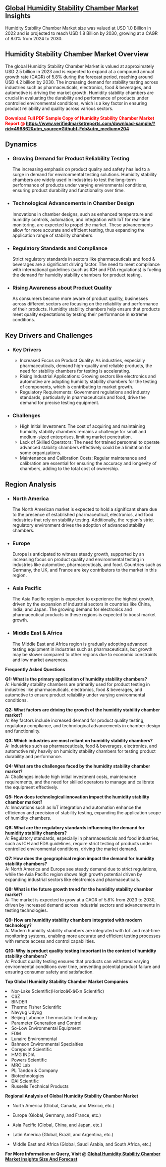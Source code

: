<h2><a href="https://www.verifiedmarketreports.com/download-sample/?rid=498862&amp;utm_source=Githubf&amp;utm_medium=204" target="_blank">Global Humidity Stability Chamber Market</a> Insights</h2><p>Humidity Stability Chamber Market size was valued at USD 1.0 Billion in 2022 and is projected to reach USD 1.8 Billion by 2030, growing at a CAGR of 8.0% from 2024 to 2030.</p><p> <h2>Humidity Stability Chamber Market Overview</h2> <p>The global Humidity Stability Chamber Market is valued at approximately USD 2.5 billion in 2023 and is expected to expand at a compound annual growth rate (CAGR) of 5.8% during the forecast period, reaching around USD 4.2 billion by 2030. The increasing demand for stability testing across industries such as pharmaceuticals, electronics, food & beverages, and automotive is driving the market growth. Humidity stability chambers are crucial in evaluating the durability and performance of products under controlled environmental conditions, which is a key factor in ensuring product reliability and quality across various sectors.</p> <p><strong><p><span class=""><span style="color: #ff0000;"><strong>Download Full PDF Sample Copy of Humidity Stability Chamber Market Report</strong> @ </span><a href="https://www.verifiedmarketreports.com/download-sample/?rid=498862&amp;utm_source=Githubf-Feb&amp;utm_medium=204" target="_blank">https://www.verifiedmarketreports.com/download-sample/?rid=498862&amp;utm_source=Githubf-Feb&amp;utm_medium=204</a></span></p></strong></p> <h2>Dynamics</h2> <ul> <li><h3>Growing Demand for Product Reliability Testing</h3> The increasing emphasis on product quality and safety has led to a surge in demand for environmental testing solutions. Humidity stability chambers are widely used in industries to test the long-term performance of products under varying environmental conditions, ensuring product durability and functionality over time. </li> <li><h3>Technological Advancements in Chamber Design</h3> Innovations in chamber designs, such as enhanced temperature and humidity controls, automation, and integration with IoT for real-time monitoring, are expected to propel the market. These advancements allow for more accurate and efficient testing, thus expanding the application range of stability chambers. </li> <li><h3>Regulatory Standards and Compliance</h3> Strict regulatory standards in sectors like pharmaceuticals and food & beverages are a significant driving factor. The need to meet compliance with international guidelines (such as ICH and FDA regulations) is fueling the demand for humidity stability chambers for product testing. </li> <li><h3>Rising Awareness about Product Quality</h3> As consumers become more aware of product quality, businesses across different sectors are focusing on the reliability and performance of their products. Humidity stability chambers help ensure that products meet quality expectations by testing their performance in extreme conditions. </li> </ul> <h2>Key Drivers and Challenges</h2> <ul> <li><h3>Key Drivers</h3> <ul> <li>Increased Focus on Product Quality: As industries, especially pharmaceuticals, demand high-quality and reliable products, the need for stability chambers for testing is accelerating.</li> <li>Rising Industrial Applications: Growing sectors like electronics and automotive are adopting humidity stability chambers for the testing of components, which is contributing to market growth.</li> <li>Regulatory Requirements: Government regulations and industry standards, particularly in pharmaceuticals and food, drive the demand for precise testing equipment.</li> </ul> </li> <li><h3>Challenges</h3> <ul> <li>High Initial Investment: The cost of acquiring and maintaining humidity stability chambers remains a challenge for small and medium-sized enterprises, limiting market penetration.</li> <li>Lack of Skilled Operators: The need for trained personnel to operate advanced stability chambers effectively could be a limitation for some organizations.</li> <li>Maintenance and Calibration Costs: Regular maintenance and calibration are essential for ensuring the accuracy and longevity of chambers, adding to the total cost of ownership.</li> </ul> </li> </ul> <h2>Region Analysis</h2> <ul> <li><h3>North America</h3> The North American market is expected to hold a significant share due to the presence of established pharmaceutical, electronics, and food industries that rely on stability testing. Additionally, the region's strict regulatory environment drives the adoption of advanced stability chambers. </li> <li><h3>Europe</h3> Europe is anticipated to witness steady growth, supported by an increasing focus on product quality and environmental testing in industries like automotive, pharmaceuticals, and food. Countries such as Germany, the UK, and France are key contributors to the market in this region. </li> <li><h3>Asia Pacific</h3> The Asia Pacific region is expected to experience the highest growth, driven by the expansion of industrial sectors in countries like China, India, and Japan. The growing demand for electronics and pharmaceutical products in these regions is expected to boost market growth. </li> <li><h3>Middle East & Africa</h3> The Middle East and Africa region is gradually adopting advanced testing equipment in industries such as pharmaceuticals, but growth may be slower compared to other regions due to economic constraints and low market awareness. </li> </ul> <p><strong>Frequently Asked Questions</strong></p> <p><strong>Q1: What is the primary application of humidity stability chambers?</strong><br> A: Humidity stability chambers are primarily used for product testing in industries like pharmaceuticals, electronics, food & beverages, and automotive to ensure product reliability under varying environmental conditions.</p> <p><strong>Q2: What factors are driving the growth of the humidity stability chamber market?</strong><br> A: Key factors include increased demand for product quality testing, regulatory compliance, and technological advancements in chamber design and functionality.</p> <p><strong>Q3: Which industries are most reliant on humidity stability chambers?</strong><br> A: Industries such as pharmaceuticals, food & beverages, electronics, and automotive rely heavily on humidity stability chambers for testing product durability and performance.</p> <p><strong>Q4: What are the challenges faced by the humidity stability chamber market?</strong><br> A: Challenges include high initial investment costs, maintenance requirements, and the need for skilled operators to manage and calibrate the equipment effectively.</p> <p><strong>Q5: How does technological innovation impact the humidity stability chamber market?</strong><br> A: Innovations such as IoT integration and automation enhance the efficiency and precision of stability testing, expanding the application scope of humidity chambers.</p> <p><strong>Q6: What are the regulatory standards influencing the demand for humidity stability chambers?</strong><br> A: Regulatory standards, especially in pharmaceuticals and food industries, such as ICH and FDA guidelines, require strict testing of products under controlled environmental conditions, driving the market demand.</p> <p><strong>Q7: How does the geographical region impact the demand for humidity stability chambers?</strong><br> A: North America and Europe see steady demand due to strict regulations, while the Asia Pacific region shows high growth potential driven by expanding industrial sectors like electronics and pharmaceuticals.</p> <p><strong>Q8: What is the future growth trend for the humidity stability chamber market?</strong><br> A: The market is expected to grow at a CAGR of 5.8% from 2023 to 2030, driven by increased demand across industrial sectors and advancements in testing technologies.</p> <p><strong>Q9: How are humidity stability chambers integrated with modern technology?</strong><br> A: Modern humidity stability chambers are integrated with IoT and real-time monitoring systems, enabling more accurate and efficient testing processes with remote access and control capabilities.</p> <p><strong>Q10: Why is product quality testing important in the context of humidity stability chambers?</strong><br> A: Product quality testing ensures that products can withstand varying environmental conditions over time, preventing potential product failure and ensuring consumer safety and satisfaction.</p> </p><p><strong>Top Global Humidity Stability Chamber Market Companies</strong></p><div data-test-id=""><p><li>Nor-Lake Scientific(Horizoâ€‹â€‹n Scientific)</li><li> CSZ</li><li> BINDER</li><li> Thermo Fisher Scientific</li><li> Navyug Udyog</li><li> Beijing Labonce Thermostatic Technology</li><li> Parameter Generation and Control</li><li> So-Low Environmental Equipment</li><li> FDM</li><li> Lunaire Environmental</li><li> Bahnson Environmental Specialties</li><li> Corepoint Scientific</li><li> HMG INDIA</li><li> Powers Scientific</li><li> MRC Lab</li><li> PL Tandon & Company</li><li> Biotechnologies</li><li> DAI Scientific</li><li> Russells Technical Products</li></p><div><strong>Regional Analysis of&nbsp;Global Humidity Stability Chamber Market</strong></div><ul><li dir="ltr"><p dir="ltr">North America&nbsp;(Global, Canada, and Mexico, etc.)</p></li><li dir="ltr"><p dir="ltr">Europe (Global, Germany, and France, etc.)</p></li><li dir="ltr"><p dir="ltr">Asia Pacific&nbsp;(Global, China, and Japan, etc.)</p></li><li dir="ltr"><p dir="ltr">Latin America&nbsp;(Global, Brazil, and Argentina, etc.)</p></li><li dir="ltr">Middle East and Africa&nbsp;(Global, Saudi Arabia, and South Africa, etc.)</li></ul><p><strong>For More Information or Query, Visit @&nbsp;</strong><strong><a href="https://www.verifiedmarketreports.com/product/humidity-stability-chamber-market/?utm_source=Githubf&amp;utm_medium=204" target="_blank">Global Humidity Stability Chamber Market Insights Size And Forecast</a></strong></p></div>
